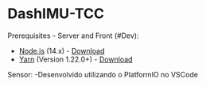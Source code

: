 # DashIMU-TCC

Prerequisites - Server and Front (#Dev):

* [Node.js](https://nodejs.org/en/) (14.x) - [Download](https://nodejs.org/en/)
* [Yarn](https://yarnpkg.com/) (Version 1.22.0+) - [Download](https://classic.yarnpkg.com/en/docs/install)

Sensor:
-Desenvolvido utilizando o PlatformIO no VSCode